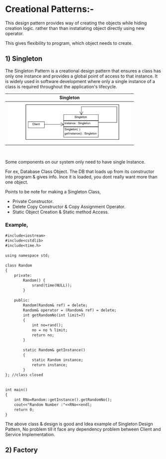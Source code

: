 # Creational Patterns:-
This design pattern provides way of creating the objects while hiding creation logic. rather than than instatiating object directly using new operator.<br>

This gives flexibility to program, which object needs to create.

## 1) Singleton
The Singleton Pattern is a creational design pattern that ensures a class has only one instance and provides a global point of access to that instance. It is widely used in software development where only a single instance of a class is required throughout the application's lifecycle.<br>


|   Singleton    |
|:--------------:|
| <img src="singleton_design_pattern_img.png" alt="Centered Image" width="400"> |
<br>

Some components on our system only need to have single Instance.<br>

For ex,
Database Class Object. The DB that loads up from its constructor into program & gives info. Ince it is loaded, you dont really want more than one object.

Points to be note for making a Singleton Class,
 - Private Constructor.
 - Delete Copy Constructor & Copy Assignment Operator.
 - Static Object Creation & Static method Access.

### Example,

```
#include<iostream>
#include<cstdlib>
#include<time.h>

using namespace std;

class Random
{
    private:
        Random() {
            srand(time(NULL));
        }
    
    public:
        Random(Random& ref) = delete;
        Random& operator = (Random& ref) = delete;
        int getRandomNo(int limit=7)
        {
            int no=rand();
            no = no % limit;
            return no;
        }

        static Random& getInstance()
        {
            static Random instance;
            return instance;
        }
}; //class closed


int main()
{
    int RNo=Random::getInstance().getRandomNo();
    cout<<"Random Number :"<<RNo<<endl;
    return 0;
}

```

The above class & design is good and Idea example of Singleton Design Pattern, No problem till it face any dependency problem between Client and Service Implementation.<br>


## 2) Factory
